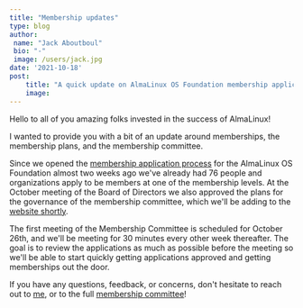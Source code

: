 ```yaml
---
title: "Membership updates"
type: blog
author: 
 name: "Jack Aboutboul"
 bio: "-"
 image: /users/jack.jpg
date: '2021-10-18'
post:
    title: "A quick update on AlmaLinux OS Foundation membership applications"
    image: 
---
```


Hello to all of you amazing folks invested in the success of AlmaLinux!

I wanted to provide you with a bit of an update around memberships, the membership plans, and the membership committee.

Since we opened the [membership application process](/blog/what-almalinux-foundation-membership-means-for-you/) for the AlmaLinux OS Foundation almost two weeks ago we've already had 76 people and organizations apply to be members at one of the membership levels. At the October meeting of the Board of Directors we also approved the plans for the governance of the membership committee, which we'll be adding to the [website shortly](https://github.com/AlmaLinux/almalinux.org/issues/21).

The first meeting of the Membership Committee is scheduled for October 26th, and we'll be meeting for 30 minutes every other week thereafter. The goal is to review the applications as much as possible before the meeting so we'll be able to start quickly getting applications approved and getting memberships out the door.

If you have any questions, feedback, or concerns, don't hesitate to reach out to [me](mailto:benny@almalinux.org), or to the full [membership committee](mailto:membership@almalinux.org)!
